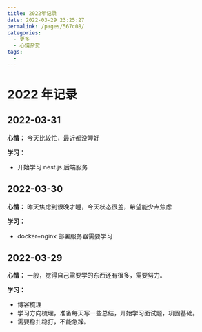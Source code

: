 ```yaml
---
title: 2022年记录
date: 2022-03-29 23:25:27
permalink: /pages/567c08/
categories:
  - 更多
  - 心情杂货
tags:
  -
---
```


# 2022 年记录

## 2022-03-31

**心情：** 今天比较忙，最近都没睡好

**学习：**

- 开始学习 nest.js 后端服务

## 2022-03-30

**心情：** 昨天焦虑到很晚才睡，今天状态很差，希望能少点焦虑

**学习：**

- docker+nginx 部署服务器需要学习

## 2022-03-29

**心情：** 一般，觉得自己需要学的东西还有很多，需要努力。

**学习：**

- 博客梳理
- 学习方向梳理，准备每天写一些总结，开始学习面试题，巩固基础。
- 需要稳扎稳打，不能急躁。
